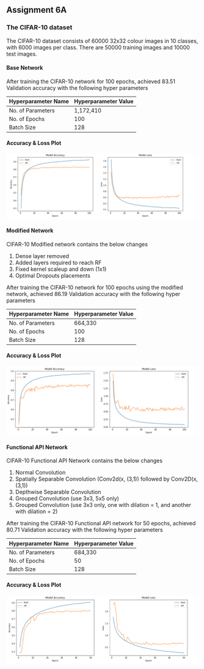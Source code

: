 ## Assignment 6A

### The CIFAR-10 dataset

The CIFAR-10 dataset consists of 60000 32x32 colour images in 10 classes, with 6000 images per class. There are 50000 training images and 10000 test images. 

#### Base Network

After training the CIFAR-10 network for 100 epochs, achieved 83.51 Validation accuracy with the following hyper parameters


|Hyperparameter Name| Hyperparameter Value|
|-------------------|---------------------|
|No. of Parameters| 1,172,410|
|No. of Epochs| 100 |
|Batch Size| 128|

#### Accuracy & Loss Plot

![alt text](https://github.com/karthikeyanmuthurangam/extensive-vision-ai-program/blob/master/Session6/Base%20Network.png "Accuracy & Loss Plot")

#### Modified Network

CIFAR-10 Modified network contains the below changes

1. Dense layer removed
2. Added layers required to reach RF
3. Fixed kernel scaleup and down (1x1)
4. Optimal Dropouts placements

After training the CIFAR-10 network for 100 epochs using the modified network, achieved 86.19 Validation accuracy with the following hyper parameters

|Hyperparameter Name| Hyperparameter Value|
|-------------------|---------------------|
|No. of Parameters| 664,330|
|No. of Epochs| 100 |
|Batch Size| 128|

#### Accuracy & Loss Plot

![alt text](https://github.com/karthikeyanmuthurangam/extensive-vision-ai-program/blob/master/Session6/Modified%20Network.png "Accuracy & Loss Plot")

#### Functional API Network

CIFAR-10 Functional API Network contains the below changes

1. Normal Convolution
2. Spatially Separable Convolution  (Conv2d(x, (3,1)) followed by Conv2D(x,(3,1))
3. Depthwise Separable Convolution
4. Grouped Convolution (use 3x3, 5x5 only)
5. Grouped Convolution (use 3x3 only, one with dilation = 1, and another with dilation = 2) 

After training the CIFAR-10 Functional API network for 50 epochs, achieved 80.71 Validation accuracy with the following hyper parameters

|Hyperparameter Name| Hyperparameter Value|
|-------------------|---------------------|
|No. of Parameters| 684,330|
|No. of Epochs| 50 |
|Batch Size| 128|

#### Accuracy & Loss Plot

![alt text](https://github.com/karthikeyanmuthurangam/extensive-vision-ai-program/blob/master/Session6/Functional%20API%20Network.png "Accuracy & Loss Plot")
